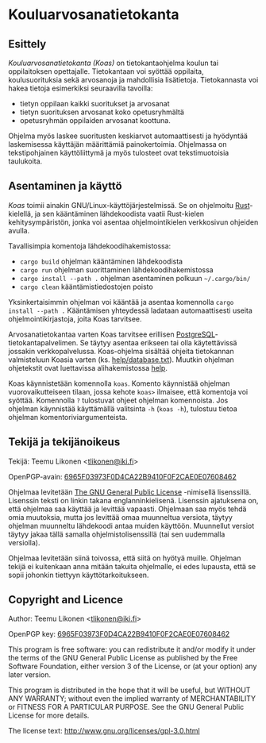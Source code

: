Kouluarvosanatietokanta
=======================


Esittely
--------

_Kouluarvosanatietokanta_ _(Koas)_ on tietokantaohjelma koulun tai
oppilaitoksen opettajalle. Tietokantaan voi syöttää oppilaita,
koulusuorituksia sekä arvosanoja ja mahdollisia lisätietoja.
Tietokannasta voi hakea tietoja esimerkiksi seuraavilla tavoilla:

  * tietyn oppilaan kaikki suoritukset ja arvosanat
  * tietyn suorituksen arvosanat koko opetusryhmältä
  * opetusryhmän oppilaiden arvosanat koottuna.

Ohjelma myös laskee suoritusten keskiarvot automaattisesti ja hyödyntää
laskemisessa käyttäjän määrittämiä painokertoimia. Ohjelmassa on
tekstipohjainen käyttöliittymä ja myös tulosteet ovat tekstimuotoisia
taulukoita.


Asentaminen ja käyttö
---------------------

_Koas_ toimii ainakin GNU/Linux-käyttöjärjestelmissä. Se on ohjelmoitu
[Rust][]-kielellä, ja sen kääntäminen lähdekoodista vaatii Rust-kielen
kehitysympäristön, jonka voi asentaa ohjelmointikielen verkkosivun
ohjeiden avulla.

Tavallisimpia komentoja lähdekoodihakemistossa:

  * `cargo build` ohjelman kääntäminen lähdekoodista
  * `cargo run` ohjelman suorittaminen lähdekoodihakemistossa
  * `cargo install --path .` ohjelman asentaminen polkuun `~/.cargo/bin/`
  * `cargo clean` kääntämistiedostojen poisto

Yksinkertaisimmin ohjelman voi kääntää ja asentaa komennolla `cargo
install --path .` Kääntämisen yhteydessä ladataan automaattisesti useita
ohjelmointikirjastoja, joita Koas tarvitsee.

Arvosanatietokantaa varten Koas tarvitsee erillisen
[PostgreSQL][Psql]-tietokantapalvelimen. Se täytyy asentaa erikseen tai
olla käytettävissä jossakin verkkopalvelussa. Koas-ohjelma sisältää
ohjeita tietokannan valmisteluun Koasia varten (ks.
[help/database.txt](help/database.txt)). Muutkin ohjelman ohjetekstit
ovat luettavissa alihakemistossa [help](help).

Koas käynnistetään komennolla `koas`. Komento käynnistää ohjelman
vuorovaikutteiseen tilaan, jossa kehote `koas>` ilmaisee, että komentoja
voi syöttää. Komennolla `?` tulostuvat ohjeet ohjelman komennoista. Jos
ohjelman käynnistää käyttämällä valitsinta `-h` (`koas -h`), tulostuu
tietoa ohjelman komentoriviargumenteista.

[Rust]:     https://www.rust-lang.org/
[Psql]:     https://www.postgresql.org/


Tekijä ja tekijänoikeus
-----------------------

Tekijä: Teemu Likonen <<tlikonen@iki.fi>>

OpenPGP-avain: [6965F03973F0D4CA22B9410F0F2CAE0E07608462][PGP]

Ohjelmaa levitetään [The GNU General Public License][GPL] -nimisellä
lisenssillä. Lisenssin teksti on linkin takana englanninkielisenä.
Lisenssin ajatuksena on, että ohjelmaa saa käyttää ja levittää vapaasti.
Ohjelmaan saa myös tehdä omia muutoksia, mutta jos levittää omaa
muunneltua versiota, täytyy ohjelman muunneltu lähdekoodi antaa muiden
käyttöön. Muunnellut versiot täytyy jakaa tällä samalla
ohjelmistolisenssillä (tai sen uudemmalla versiolla).

Ohjelmaa levitetään siinä toivossa, että siitä on hyötyä muille.
Ohjelman tekijä ei kuitenkaan anna mitään takuita ohjelmalle, ei edes
lupausta, että se sopii johonkin tiettyyn käyttötarkoitukseen.

[GPL]: http://www.gnu.org/licenses/gpl-3.0.html
[PGP]: http://www.iki.fi/tlikonen/pgp-key.asc


Copyright and Licence
---------------------

Author: Teemu Likonen <<tlikonen@iki.fi>>

OpenPGP key: [6965F03973F0D4CA22B9410F0F2CAE0E07608462][PGP]

This program is free software: you can redistribute it and/or modify it
under the terms of the GNU General Public License as published by the
Free Software Foundation, either version 3 of the License, or (at your
option) any later version.

This program is distributed in the hope that it will be useful, but
WITHOUT ANY WARRANTY; without even the implied warranty of
MERCHANTABILITY or FITNESS FOR A PARTICULAR PURPOSE. See the GNU General
Public License for more details.

The license text: <http://www.gnu.org/licenses/gpl-3.0.html>
